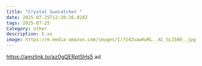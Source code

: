 ```yaml
---
title: "Crystal Suncatcher "
date: 2025-07-25T12:20:26.028Z
tags: 2025-07-25
Category: other
description: 5.xx
image: https://m.media-amazon.com/images/I/714ZuawKwRL._AC_SL1500_.jpg
---
```

https://amzlink.to/az0gQERptSHs5 ad